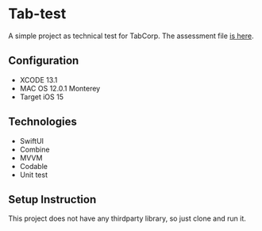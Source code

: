 # Tab-test
A simple project as technical test for TabCorp. The assessment file [is here](https://github.com/nfarshchi/Tab-test/files/7522049/iOS.Assessment.pdf).


## Configuration
- XCODE 13.1
- MAC OS 12.0.1 Monterey
- Target iOS 15

## Technologies
- SwiftUI
- Combine
- MVVM
- Codable
- Unit test

## Setup Instruction
This project does not have any thirdparty library, so just clone and run it. 

